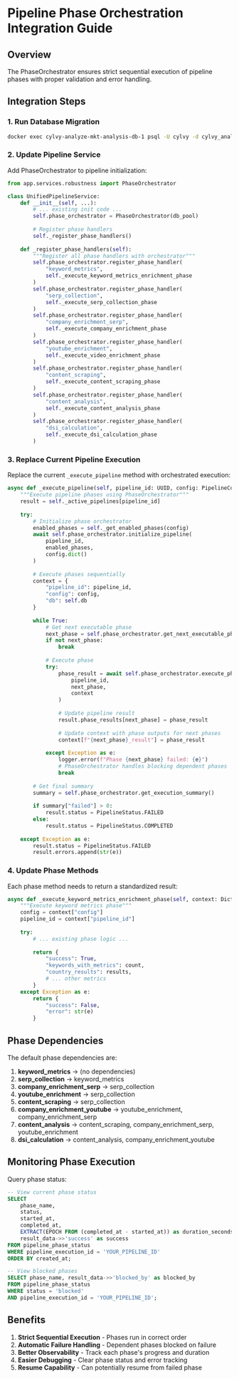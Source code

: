 # Pipeline Phase Orchestration Integration Guide

## Overview
The PhaseOrchestrator ensures strict sequential execution of pipeline phases with proper validation and error handling.

## Integration Steps

### 1. Run Database Migration
```bash
docker exec cylvy-analyze-mkt-analysis-db-1 psql -U cylvy -d cylvy_analyzer -f /migrations/add_phase_status_table.sql
```

### 2. Update Pipeline Service

Add PhaseOrchestrator to pipeline initialization:
```python
from app.services.robustness import PhaseOrchestrator

class UnifiedPipelineService:
    def __init__(self, ...):
        # ... existing init code ...
        self.phase_orchestrator = PhaseOrchestrator(db_pool)
        
        # Register phase handlers
        self._register_phase_handlers()
    
    def _register_phase_handlers(self):
        """Register all phase handlers with orchestrator"""
        self.phase_orchestrator.register_phase_handler(
            "keyword_metrics", 
            self._execute_keyword_metrics_enrichment_phase
        )
        self.phase_orchestrator.register_phase_handler(
            "serp_collection",
            self._execute_serp_collection_phase
        )
        self.phase_orchestrator.register_phase_handler(
            "company_enrichment_serp",
            self._execute_company_enrichment_phase
        )
        self.phase_orchestrator.register_phase_handler(
            "youtube_enrichment",
            self._execute_video_enrichment_phase
        )
        self.phase_orchestrator.register_phase_handler(
            "content_scraping",
            self._execute_content_scraping_phase
        )
        self.phase_orchestrator.register_phase_handler(
            "content_analysis",
            self._execute_content_analysis_phase
        )
        self.phase_orchestrator.register_phase_handler(
            "dsi_calculation",
            self._execute_dsi_calculation_phase
        )
```

### 3. Replace Current Pipeline Execution

Replace the current `_execute_pipeline` method with orchestrated execution:

```python
async def _execute_pipeline(self, pipeline_id: UUID, config: PipelineConfig):
    """Execute pipeline phases using PhaseOrchestrator"""
    result = self._active_pipelines[pipeline_id]
    
    try:
        # Initialize phase orchestrator
        enabled_phases = self._get_enabled_phases(config)
        await self.phase_orchestrator.initialize_pipeline(
            pipeline_id, 
            enabled_phases,
            config.dict()
        )
        
        # Execute phases sequentially
        context = {
            "pipeline_id": pipeline_id,
            "config": config,
            "db": self.db
        }
        
        while True:
            # Get next executable phase
            next_phase = self.phase_orchestrator.get_next_executable_phase()
            if not next_phase:
                break
            
            # Execute phase
            try:
                phase_result = await self.phase_orchestrator.execute_phase(
                    pipeline_id,
                    next_phase,
                    context
                )
                
                # Update pipeline result
                result.phase_results[next_phase] = phase_result
                
                # Update context with phase outputs for next phases
                context[f"{next_phase}_result"] = phase_result
                
            except Exception as e:
                logger.error(f"Phase {next_phase} failed: {e}")
                # PhaseOrchestrator handles blocking dependent phases
                break
        
        # Get final summary
        summary = self.phase_orchestrator.get_execution_summary()
        
        if summary["failed"] > 0:
            result.status = PipelineStatus.FAILED
        else:
            result.status = PipelineStatus.COMPLETED
            
    except Exception as e:
        result.status = PipelineStatus.FAILED
        result.errors.append(str(e))
```

### 4. Update Phase Methods

Each phase method needs to return a standardized result:

```python
async def _execute_keyword_metrics_enrichment_phase(self, context: Dict) -> Dict:
    """Execute keyword metrics phase"""
    config = context["config"]
    pipeline_id = context["pipeline_id"]
    
    try:
        # ... existing phase logic ...
        
        return {
            "success": True,
            "keywords_with_metrics": count,
            "country_results": results,
            # ... other metrics
        }
    except Exception as e:
        return {
            "success": False,
            "error": str(e)
        }
```

## Phase Dependencies

The default phase dependencies are:

1. **keyword_metrics** → (no dependencies)
2. **serp_collection** → keyword_metrics
3. **company_enrichment_serp** → serp_collection
4. **youtube_enrichment** → serp_collection  
5. **content_scraping** → serp_collection
6. **company_enrichment_youtube** → youtube_enrichment, company_enrichment_serp
7. **content_analysis** → content_scraping, company_enrichment_serp, youtube_enrichment
8. **dsi_calculation** → content_analysis, company_enrichment_youtube

## Monitoring Phase Execution

Query phase status:
```sql
-- View current phase status
SELECT 
    phase_name,
    status,
    started_at,
    completed_at,
    EXTRACT(EPOCH FROM (completed_at - started_at)) as duration_seconds,
    result_data->>'success' as success
FROM pipeline_phase_status
WHERE pipeline_execution_id = 'YOUR_PIPELINE_ID'
ORDER BY created_at;

-- View blocked phases
SELECT phase_name, result_data->>'blocked_by' as blocked_by
FROM pipeline_phase_status
WHERE status = 'blocked'
AND pipeline_execution_id = 'YOUR_PIPELINE_ID';
```

## Benefits

1. **Strict Sequential Execution** - Phases run in correct order
2. **Automatic Failure Handling** - Dependent phases blocked on failure
3. **Better Observability** - Track each phase's progress and duration
4. **Easier Debugging** - Clear phase status and error tracking
5. **Resume Capability** - Can potentially resume from failed phase


